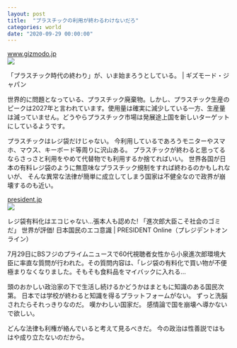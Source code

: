 ```yaml
---
layout: post
title:  "プラスチックの利用が終わるわけないだろ"
categories: world
date: "2020-09-29 00:00:00"
---
```



<div class="card">
  <a href="https://www.gizmodo.jp/2020/09/the-beginning-of-the-end-of-the-plastic-era-is-here.html"></a>
  <div class="card__header">
    <a href="https://www.gizmodo.jp/2020/09/the-beginning-of-the-end-of-the-plastic-era-is-here.html">www.gizmodo.jp</a>
  </div>
  <div class="card__image">
    <img src="https://assets.media-platform.com/gizmodo/dist/images/2020/09/09/200909plastic-w960.jpg">
  </div>
  <div class="card__title">
    <p>「プラスチック時代の終わり」が、いま始まろうとしている。 | ギズモード・ジャパン</p>
  </div>
  <div class="card__description">
    <p>世界的に問題となっている、プラスチック廃棄物。しかし、プラスチック生産のピークは2027年と言われています。使用量は確実に減少している一方、生産量は減っていません。どうやらプラスチック市場は発展途上国を新しいターゲットにしているようです。</p>
  </div>
</div>


プラスチックはレジ袋だけじゃない。
今利用しているであろうモニターやスマホ、マウス、キーボード等周りに沢山ある。
プラスチックが終わると思ってるならさっさと利用をやめて代替物でも利用するか捨てればいい。
世界各国が日本の有料レジ袋のように無意味なプラスチック規制をすれば終わるのかもしれないが、
そんな異常な法律が簡単に成立してしまう国家は不健全なので政界が崩壊するのも近い。


<div class="card">
  <a href="https://president.jp/articles/-/38058"></a>
  <div class="card__header">
    <a href="https://president.jp/articles/-/38058">president.jp</a>
  </div>
  <div class="card__image">
    <img src="https://president.ismcdn.jp/mwimgs/3/1/1024wmn/img_31326f2298a5652abfc2fdc2c40cd89c1003606.jpg">
  </div>
  <div class="card__title">
    <p>レジ袋有料化はエコじゃない…張本人も認めた! 「進次郎大臣こそ社会のゴミだ」 世界が評価! 日本国民のエコ意識 | PRESIDENT Online（プレジデントオンライン）</p>
  </div>
  <div class="card__description">
    <p>7月29日にBSフジのプライムニュースで60代視聴者女性から小泉進次郎環境大臣に率直な質問が行われた。その質問内容は、「レジ袋の有料化で買い物が不便極まりなくなりました。そもそも食料品をマイバックに入れる…</p>
  </div>
</div>


頭のおかしい政治家の下で生活し続けるかどうかはまともに知識のある国民次第。
日本では学校が終わると知識を得るプラットフォームがない。
ずっと洗脳されたらそれっきりなのだ。
嘆かわしい国家だ。
感情論で国を崩壊へ導かないで欲しい。

どんな法律も利権が絡んでいると考えて見るべきだ。
今の政治は性善説ではもはや成り立たないのだから。
